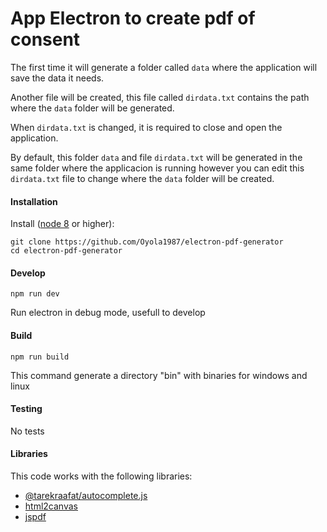 # App Electron to create pdf of consent

The first time it will generate a folder called `data` where the application will save the data it needs.

Another file will be created, this file called `dirdata.txt` contains the path where the `data` folder will be generated.

When `dirdata.txt` is changed, it is required to close and open the application.

By default, this folder `data` and file `dirdata.txt` will be generated in the same folder where the applicacion is running however you can edit this `dirdata.txt` file to change where the `data` folder will be created.

#### Installation

Install ([node 8](https://nodejs.org/es/download/) or higher):

```
git clone https://github.com/Oyola1987/electron-pdf-generator
cd electron-pdf-generator
```

#### Develop

`npm run dev`

Run electron in debug mode, usefull to develop

#### Build

`npm run build`

This command generate a directory "bin" with binaries for windows and linux

#### Testing

No tests

#### Libraries

This code works with the following libraries:

* [@tarekraafat/autocomplete.js](https://www.npmjs.com/package/@tarekraafat/autocomplete.js?ref=producthunt)
* [html2canvas](https://www.npmjs.com/package/html2canvas)
* [jspdf](https://github.com/MrRio/jsPDF)
